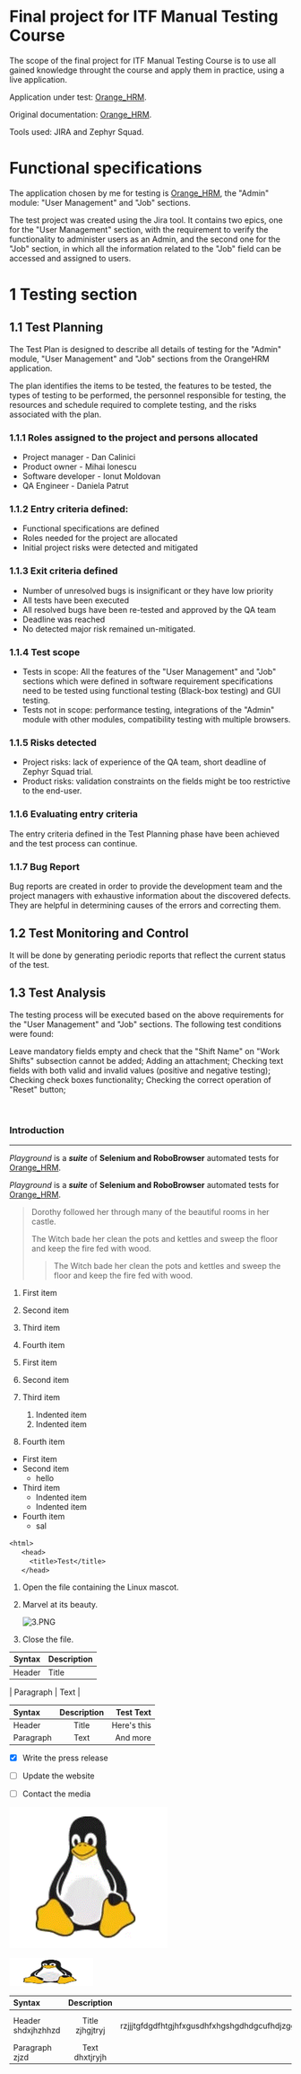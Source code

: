 # Final project for ITF Manual Testing Course

The scope of the final project for ITF Manual Testing Course is to use all gained knowledge throught the course and apply them in practice, using a live application.

Application under test: [Orange_HRM](https://opensource-demo.orangehrmlive.com/web/index.php/auth/login).

Original documentation: [Orange_HRM](https://www.orangehrm.com/assets/Files/Complete-Administrative-User-Guide.pdf?url=/Files/Complete-Administrative-User-Guide.pdf).

Tools used: JIRA and Zephyr Squad.

# Functional specifications

The application chosen by me for testing is [Orange_HRM](https://opensource-demo.orangehrmlive.com/web/index.php/auth/login), the "Admin" module: "User Management" and "Job" sections.

The test project was created using the Jira tool. It contains two epics, one for the "User Management" section, with the requirement to verify the functionality to administer users as an Admin, and the second one for the "Job" section, in which all the information related to the "Job" field can be accessed and assigned to users.

# 1 Testing section

## 1.1 Test Planning

The Test Plan is designed to describe all details of testing for the "Admin" module, "User Management" and "Job" sections from the OrangeHRM application.

The plan identifies the items to be tested, the features to be tested, the types of testing to be performed, the personnel responsible for testing, the resources and schedule required to complete testing, and the risks associated with the plan.

### 1.1.1 Roles assigned to the project and persons allocated
  - Project manager - Dan Calinici
  - Product owner - Mihai Ionescu
  - Software developer - Ionut Moldovan
  - QA Engineer - Daniela Patrut

### 1.1.2 Entry criteria defined:
  - Functional specifications are defined
  - Roles needed for the project are allocated
  - Initial project risks were detected and mitigated

### 1.1.3 Exit criteria defined
  - Number of unresolved bugs is insignificant or they have low priority
  - All tests have been executed
  - All resolved bugs have been re-tested and approved by the QA team
  - Deadline was reached
  - No detected major risk remained un-mitigated.

### 1.1.4 Test scope
   - Tests in scope: All the features of the "User Management" and "Job" sections which were defined in software requirement specifications need to be tested using functional testing (Black-box testing) and GUI testing.
  - Tests not in scope: performance testing, integrations of the "Admin" module with other modules, compatibility testing with multiple browsers.

### 1.1.5 Risks detected
  - Project risks: lack of experience of the QA team, short deadline of Zephyr Squad trial.
  - Product risks: validation constraints on the fields might be too restrictive to the end-user.

### 1.1.6 Evaluating entry criteria
The entry criteria defined in the Test Planning phase have been achieved and the test process can continue.

### 1.1.7 Bug Report
Bug reports are created in order to provide the development team and the project managers with exhaustive information about the discovered defects. They are helpful in determining causes of the errors and correcting them.

## 1.2 Test Monitoring and Control
It will be done by generating periodic reports that reflect the current status of the test.

## 1.3 Test Analysis
The testing process will be executed based on the above requirements for the "User Management" and "Job" sections. The following test conditions were found:

Leave mandatory fields empty and check that the "Shift Name" on "Work Shifts" subsection cannot be added;
Adding an attachment;
Checking text fields with both valid and invalid values (positive and negative testing);
Checking check boxes functionality;
Checking the correct operation of "Reset" button;







&nbsp;
### Introduction
---
*Playground* is a ***suite*** of **Selenium and RoboBrowser** automated tests for [Orange_HRM](https://opensource-demo.orangehrmlive.com/web/index.php/auth/login).

*Playground* is a ***suite*** of **Selenium and RoboBrowser** automated tests for [Orange_HRM](https://opensource-demo.orangehrmlive.com/web/index.php/auth/login "The best search engine for privacy").

> Dorothy followed her through many of the beautiful rooms in her castle.
>
> The Witch bade her clean the pots and kettles and sweep the floor and keep the fire fed with wood.
> > The Witch bade her clean the pots and kettles and sweep the floor and keep the fire fed with wood.   

1. First item
2. Second item
3. Third item
5. Fourth item

1. First item
2. Second item
3. Third item
    1. Indented item
    2. Indented item
4. Fourth item

- First item
- Second item
    - hello
- Third item
    - Indented item
    - Indented item
- Fourth item
  - sal


```
<html>
   <head>
     <title>Test</title>
   </head>
   ```
  
1. Open the file containing the Linux mascot.
2. Marvel at its beauty.

    ![3.PNG](/assets/images/tux.png)
   
3. Close the file.

| Syntax | Description |
| --- | ----------------- |
| Header | Title |



| Paragraph | Text |

| Syntax      | Description | Test Text     |
| :---        |    :----:   |          ---: |
| Header      | Title       | Here's this   |
| Paragraph   | Text        | And more      |



- [x] Write the press release
- [ ] Update the website
- [ ] Contact the media



![Tux, the Linux mascot](/1.GIF)

<img src="/1.GIF" width="150" height="50">


| Syntax      | Description | Test Text     |
| :---        |    :----:   |          ---: |
| Header  shdxjhzhhzd    | Title   zjhgjtryj    | Here's this rzjjjtgfdgdfhtgjhfxgusdhfxhgshgdhdgcufhdjzggdfgSFVhcvhvchjdhjvbdhjvbhjbdvhjfdbjhfdf jhdbfhsB fdshjGB   |
| Paragraph zjzd  | Text  dhxtjryjh      | And more      |


